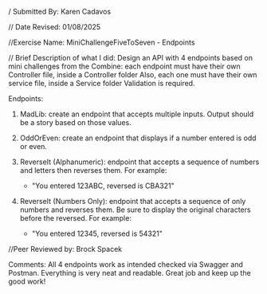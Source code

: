 / Submitted By: Karen Cadavos

// Date Revised: 01/08/2025

//Exercise Name: MiniChallengeFiveToSeven - Endpoints

// Brief Description of what I did: Design an API with 4 endpoints based on mini challenges from the Combine:
each endpoint must have their own Controller file, inside a Controller folder
Also, each one must have their own service file, inside a Service folder
Validation is required.

Endpoints:
1. MadLib: create an endpoint that accepts multiple inputs.  Output should be a story based on those values.

2. OddOrEven: create an endpoint that displays if a number entered is odd or even.

3. ReverseIt (Alphanumeric): endpoint that accepts a sequence of numbers and letters then reverses them.  For example:
     - "You entered 123ABC, reversed is CBA321"

4. ReverseIt (Numbers Only): endpoint that accepts a sequence of only numbers and reverses them.  Be sure to display the original characters before the reversed.  For example:
     - "You entered 12345, reversed is 54321"
     

//Peer Reviewed by: Brock Spacek

Comments: All 4 endpoints work as intended checked via Swagger and Postman. Everything is very neat and readable. Great job and keep up the good work!
